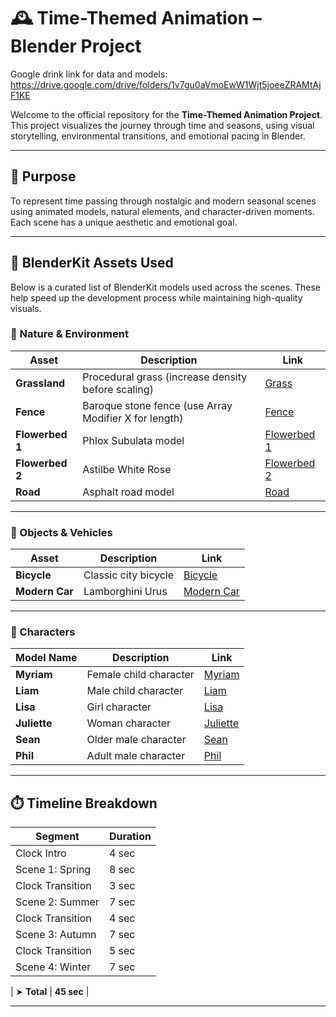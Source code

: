 # 🕰️ Time-Themed Animation – Blender Project

Google drink link for data and models: https://drive.google.com/drive/folders/1v7gu0aVmoEwW1Wjt5joeeZRAMtAjF1KE

Welcome to the official repository for the **Time-Themed Animation Project**. This project visualizes the journey through time and seasons, using visual storytelling, environmental transitions, and emotional pacing in Blender.

---

## 📌 Purpose  
To represent time passing through nostalgic and modern seasonal scenes using animated models, natural elements, and character-driven moments. Each scene has a unique aesthetic and emotional goal.

---

## 🔧 BlenderKit Assets Used  

Below is a curated list of BlenderKit models used across the scenes. These help speed up the development process while maintaining high-quality visuals.

### 🌿 Nature & Environment

| Asset | Description | Link |
|-------|-------------|------|
| **Grassland** | Procedural grass (increase density before scaling) | [Grass](https://www.blenderkit.com/get-blenderkit/9e1d0072-5ddb-4cd1-99ff-8ffe8163ad30/) |
| **Fence** | Baroque stone fence (use Array Modifier X for length) | [Fence](https://www.blenderkit.com/get-blenderkit/3fde12e8-7e3b-40ae-b9ba-0a95f3fa5df8/) |
| **Flowerbed 1** | Phlox Subulata model | [Flowerbed 1](https://www.blenderkit.com/get-blenderkit/fd4c7bcb-e7bc-4b5c-b9b1-876d1c2bcee7/) |
| **Flowerbed 2** | Astilbe White Rose | [Flowerbed 2](https://www.blenderkit.com/get-blenderkit/55ed9e1d-2ef8-4e40-b7ba-f818f09b92a0/) |
| **Road** | Asphalt road model | [Road](https://www.blenderkit.com/get-blenderkit/6a066025-3fef-4796-8721-e77a764c9291/) |

---

### 🚴 Objects & Vehicles

| Asset | Description | Link |
|-------|-------------|------|
| **Bicycle** | Classic city bicycle | [Bicycle](https://www.blenderkit.com/get-blenderkit/b6c06691-d6bc-4b24-8d62-1f5bb50898b2/) |
| **Modern Car** | Lamborghini Urus | [Modern Car](https://www.blenderkit.com/get-blenderkit/cca8ae37-17fa-45a0-a58b-0a1b44a36d4d/) |

---

### 👥 Characters

| Model Name | Description | Link |
|------------|-------------|------|
| **Myriam** | Female child character | [Myriam](https://www.blenderkit.com/get-blenderkit/c8d5f14e-f30a-4e21-a20d-2988b086a163/) |
| **Liam** | Male child character | [Liam](https://www.blenderkit.com/get-blenderkit/1ce5e061-a97a-4012-97ce-6e48d566964b/) |
| **Lisa** | Girl character | [Lisa](https://www.blenderkit.com/get-blenderkit/a1ae8feb-1acb-4d15-82c0-8d5fc8242335/) |
| **Juliette** | Woman character | [Juliette](https://www.blenderkit.com/get-blenderkit/7cb83a3d-5c64-4747-8e20-06f1937d8f8f/) |
| **Sean** | Older male character | [Sean](https://www.blenderkit.com/get-blenderkit/98afa1e9-c79c-42b4-85e3-f9bdc15afb89/) |
| **Phil** | Adult male character | [Phil](https://www.blenderkit.com/get-blenderkit/4165ed71-c34f-42d4-8424-1e2cefcab308/) |

---

## ⏱️ Timeline Breakdown

| Segment          | Duration |
| ---------------- | -------- |
| Clock Intro      | 4 sec    |
| Scene 1: Spring  | 8 sec    |
| Clock Transition | 3 sec    |
| Scene 2: Summer  | 7 sec    |
| Clock Transition | 4 sec    |
| Scene 3: Autumn  | 7 sec    |
| Clock Transition | 5 sec    |
| Scene 4: Winter  | 7 sec    |

| ➤ **Total**      | **45 sec** |

---
